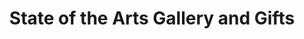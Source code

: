 ---
title: "State of the Arts Gallery and Gifts"
url: /olympia/state-of-the-arts-gallery-and-gifts/
shop: gift
---
